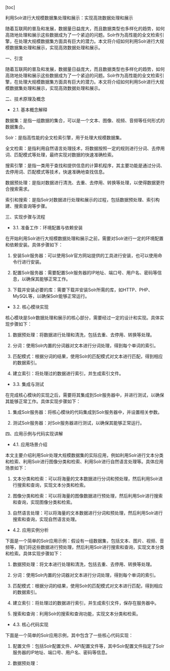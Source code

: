 
[toc]                    
                
                
利用Solr进行大规模数据集处理和展示：实现高效数据处理和展示

随着互联网的普及和发展，数据量日益庞大，而且数据类型也多样化的趋势，如何高效地处理和展示这些数据成为了一个紧迫的问题。Solr作为高性能的全文检索引擎，在处理大规模数据集方面具有巨大的潜力。本文将介绍如何利用Solr进行大规模数据集处理和展示，实现高效数据处理和展示。

一、引言

随着互联网的普及和发展，数据量日益庞大，而且数据类型也多样化的趋势，如何高效地处理和展示这些数据成为了一个紧迫的问题。Solr作为高性能的全文检索引擎，在处理大规模数据集方面具有巨大的潜力。本文将介绍如何利用Solr进行大规模数据集处理和展示，实现高效数据处理和展示。

二、技术原理及概念

- 2.1. 基本概念解释

数据集：是指一组数据的集合，可以是一个文本、图像、视频、音频等任何形式的数据集合。

Solr：是指高性能的全文检索引擎，用于处理大规模数据集。

全文检索：是指利用自然语言处理技术，将数据按照一定的规则进行分词、去停用词、匹配模式等处理，最终实现对数据的快速准确检索。

搜索引擎：是指一类用于查找和提供信息的计算机程序，其主要功能是通过分词、去停用词、匹配模式等技术，快速准确地查找信息。

数据预处理：是指对数据进行清洗、去重、去停用、转换等处理，以使得数据更符合搜索需求。

索引和搜索：是指Solr对数据进行处理和展示的过程，包括数据预处理、索引构建、搜索查询等步骤。

三、实现步骤与流程

- 3.1. 准备工作：环境配置与依赖安装

在开始利用Solr进行大规模数据处理和展示之前，需要对Solr进行一定的环境配置和依赖安装。具体步骤如下：

1. 安装Solr服务器：可以使用Solr官方网站提供的工具进行安装，也可以使用命令行进行安装。

2. 配置Solr服务器：需要配置Solr服务器的IP地址、端口号、用户名、密码等信息，以确保其能够正常工作。

3. 下载并安装必要的库：需要下载并安装Solr所需的库，如HTTP、PHP、MySQL等，以确保Solr能够正常运行。

- 3.2. 核心模块实现

核心模块是Solr数据处理和展示的核心部分，需要经过一定的设计和实现。具体实现步骤如下：

1. 数据预处理：将数据进行处理和清洗，包括去重、去停用、转换等处理。

2. 分词：使用Solr内置的分词器对文本进行分词处理，得到每个单词的索引。

3. 匹配模式：根据分词的结果，使用Solr的匹配模式对文本进行匹配，得到相应的数据索引。

4. 建立索引：将处理过的数据进行索引，并生成索引文件。

- 3.3. 集成与测试

在完成核心模块的实现之后，需要将其集成到Solr服务器中，并进行测试，以确保其能够正常工作。具体实现步骤如下：

1. 集成Solr服务器：将核心模块的代码集成到Solr服务器中，并设置相关参数。

2. 测试Solr服务器：对Solr服务器进行测试，以确保其能够正常运行。

四、应用示例与代码实现讲解

- 4.1. 应用场景介绍

本文主要介绍利用Solr处理大规模数据集的实际应用，例如利用Solr进行文本分类和检索、利用Solr进行图像分类和检索、利用Solr进行自然语言处理等。具体应用场景如下：

1. 文本分类和检索：可以将海量的文本数据进行分词和预处理，然后利用Solr进行搜索和查询，实现文本分类和检索。

2. 图像分类和检索：可以将海量的图像数据进行预处理，然后利用Solr进行搜索和查询，实现图像分类和检索。

3. 自然语言处理：可以将海量的文本数据进行分词和预处理，然后利用Solr进行搜索和查询，实现自然语言处理。

- 4.2. 应用实例分析

下面是一个简单的Solr应用示例：假设有一组数据集，包括文本、图片、视频、音频等，我们将这些数据进行预处理，然后利用Solr进行搜索和查询，实现文本分类和检索。具体实现步骤如下：

1. 数据预处理：将文本进行处理和清洗，包括去重、去停用、转换等处理。

2. 分词：使用Solr内置的分词器对文本进行分词处理，得到每个单词的索引。

3. 匹配模式：根据分词的结果，使用Solr的匹配模式对文本进行匹配，得到相应的数据索引。

4. 建立索引：将处理过的数据进行索引，并生成索引文件，保存在服务器中。

5. 搜索和查询：利用Solr的搜索和查询功能，实现文本分类和检索。

- 4.3. 核心代码实现

下面是一个简单的Solr应用示例，其中包含了一些核心代码实现：

1. 配置文件：包括Solr配置文件、API配置文件等，其中Solr配置文件指定了Solr服务器的IP地址、端口号、用户名、密码等信息。

2. 数据预处理：

